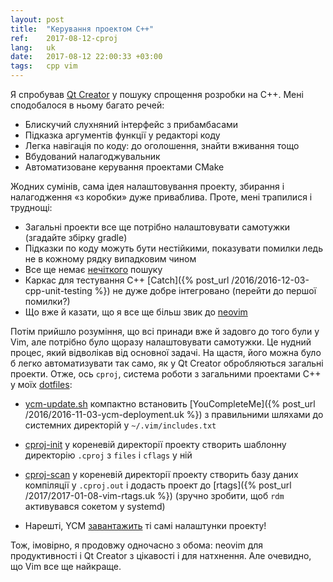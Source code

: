 ```yaml
---
layout: post
title:  "Керування проектом C++"
ref:    2017-08-12-cproj
lang:   uk
date:   2017-08-12 22:00:33 +03:00
tags:   cpp vim
---
```


Я спробував [Qt Creator](https://www.qt.io/ide/) у пошуку спрощення розробки на
C++. Мені сподобалося в ньому багато речей:

* Блискучий слухняний інтерфейс з прибамбасами
* Підказка аргументів функції у редакторі коду
* Легка навігація по коду: до оголошення, знайти вживання тощо
* Вбудований налагоджувальник
* Автоматизоване керування проектами CMake

Жодних сумінів, сама ідея налаштовування проекту, збирання і налагодження «з
коробки» дуже приваблива. Проте, мені трапилися і труднощі:

* Загальні проекти все ще потрібно налаштовувати самотужки (згадайте збірку gradle)
* Підказки по коду можуть бути нестійкими, показувати помилки ледь не в кожному
рядку випадковим чином
* Все ще немає [нечіткого](https://bugreports.qt.io/browse/QTCREATORBUG-3111)
пошуку
* Каркас для тестування С++ [Catch]({% post_url /2016/2016-12-03-cpp-unit-testing %})
не дуже добре інтегровано (перейти до першої помилки?)
* Що вже й казати, що я все ще більш звик до [neovim](https://neovim.io/)

Потім прийшло розуміння, що всі принади вже й задовго до того були у Vim,
але потрібно було щоразу налаштовувати самотужки. Це нудний процес, який
відволікав від основної задачі. На щастя, його можна було б легко автоматизувати
так само, як у Qt Creator обробляються загальні проекти.
Отже, ось `cproj`, система роботи з загальними проектами C++
у моїх [dotfiles](https://github.com/sakhnik/dotfiles):

* [ycm-update.sh](https://github.com/sakhnik/dotfiles/blob/master/bin/.bin/ycm-update.sh)
компактно встановить [YouCompleteMe]({% post_url /2016/2016-11-03-ycm-deployment.uk %})
з правильними шляхами до системних директорій у `~/.vim/includes.txt`

* [cproj-init](https://github.com/sakhnik/dotfiles/blob/master/bin/.bin/cproj-init)
у кореневій директорії проекту створить шаблонну директорію `.cproj` з `files`
і `cflags` у ній

* [cproj-scan](https://github.com/sakhnik/dotfiles/blob/master/bin/.bin/cproj-scan)
у кореневій директорії проекту створить базу даних компіляції у `.cproj.out` і
додасть проект до [rtags]({% post_url /2017/2017-01-08-vim-rtags.uk %})
(зручно зробити, щоб `rdm` активувався сокетом у systemd)

* Нарешті, YCM
[завантажить](https://github.com/sakhnik/dotfiles/blob/df8f68efb3267b2c73c81ed6da9f5000ef19db0e/vim/.vim/ycm_extra_conf.py#L79)
ті самі налаштунки проекту!

Тож, імовірно, я продовжу одночасно з обома: neovim для продуктивності і Qt Creator з
цікавості і для натхнення. Але очевидно, що Vim все ще найкраще.

